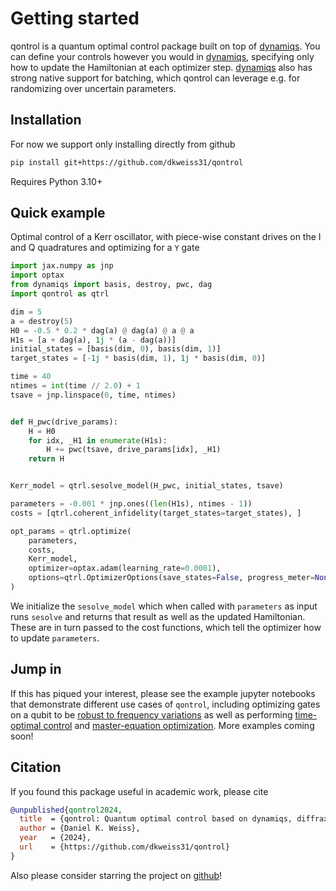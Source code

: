 # Getting started

qontrol is a quantum optimal control package built on top of [dynamiqs](https://github.com/dynamiqs/dynamiqs). You can define your controls however you would in [dynamiqs](https://github.com/dynamiqs/dynamiqs), specifying only how to update the Hamiltonian at each optimizer step. [dynamiqs](https://github.com/dynamiqs/dynamiqs) also has strong native support for batching, which qontrol can leverage e.g. for randomizing over uncertain parameters.

## Installation

For now we support only installing directly from github
```bash
pip install git+https://github.com/dkweiss31/qontrol
```

Requires Python 3.10+

## Quick example

Optimal control of a Kerr oscillator, with piece-wise constant drives on the I and Q quadratures and optimizing for a `Y` gate

```python
import jax.numpy as jnp
import optax
from dynamiqs import basis, destroy, pwc, dag
import qontrol as qtrl

dim = 5
a = destroy(5)
H0 = -0.5 * 0.2 * dag(a) @ dag(a) @ a @ a
H1s = [a + dag(a), 1j * (a - dag(a))]
initial_states = [basis(dim, 0), basis(dim, 1)]
target_states = [-1j * basis(dim, 1), 1j * basis(dim, 0)]

time = 40
ntimes = int(time // 2.0) + 1
tsave = jnp.linspace(0, time, ntimes)


def H_pwc(drive_params):
    H = H0
    for idx, _H1 in enumerate(H1s):
        H += pwc(tsave, drive_params[idx], _H1)
    return H


Kerr_model = qtrl.sesolve_model(H_pwc, initial_states, tsave)

parameters = -0.001 * jnp.ones((len(H1s), ntimes - 1))
costs = [qtrl.coherent_infidelity(target_states=target_states), ]

opt_params = qtrl.optimize(
    parameters,
    costs,
    Kerr_model,
    optimizer=optax.adam(learning_rate=0.0001),
    options=qtrl.OptimizerOptions(save_states=False, progress_meter=None),
)
```
We initialize the `sesolve_model` which when called with `parameters` as input runs `sesolve`
and returns that result as well as the updated Hamiltonian. These are in turn passed to 
the cost functions, which tell the optimizer how to update `parameters`.

## Jump in

If this has piqued your interest, please see the example jupyter notebooks that demonstrate different use cases of `qontrol`, including optimizing gates on a qubit to be [robust to frequency variations](examples/qubit) as well as performing [time-optimal control](examples/Kerr_oscillator#time-optimal-control) and [master-equation optimization](examples/Kerr_oscillator#master-equation-optimization). More examples coming soon!

## Citation

If you found this package useful in academic work, please cite

```bibtex
@unpublished{qontrol2024,
  title  = {qontrol: Quantum optimal control based on dynamiqs, diffrax and JAX},
  author = {Daniel K. Weiss},
  year   = {2024},
  url    = {https://github.com/dkweiss31/qontrol}
}
```

Also please consider starring the project on [github](https://github.com/dkweiss31/qontrol/)!